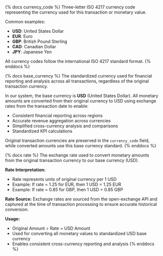 {% docs currency_code %}
Three-letter ISO 4217 currency code representing the currency used for this transaction or monetary value. 

Common examples:
- **USD**: United States Dollar
- **EUR**: Euro
- **GBP**: British Pound Sterling
- **CAD**: Canadian Dollar
- **JPY**: Japanese Yen

All currency codes follow the international ISO 4217 standard format.
{% enddocs %}


{% docs base_currency %}
The standardized currency used for financial reporting and analysis across all transactions, regardless of the original transaction currency. 

In our system, the base currency is **USD** (United States Dollar). All monetary amounts are converted from their original currency to USD using exchange rates from the transaction date to enable:

- Consistent financial reporting across regions
- Accurate revenue aggregation across currencies  
- Simplified cross-currency analysis and comparisons
- Standardized KPI calculations

Original transaction currencies are preserved in the `currency_code` field, while converted amounts use this base currency standard.
{% enddocs %}

{% docs rate %}
The exchange rate used to convert monetary amounts from the original transaction currency to our base currency (USD).

**Rate Interpretation:**
- Rate represents units of original currency per 1 USD
- Example: If rate = 1.25 for EUR, then 1 USD = 1.25 EUR
- Example: If rate = 0.85 for GBP, then 1 USD = 0.85 GBP

**Rate Source:**
Exchange rates are sourced from the open-exchange API and captured at the time of transaction processing to ensure accurate historical conversion.

**Usage:**
- Original Amount ÷ Rate = USD Amount
- Used for converting all monetary values to standardized USD base currency
- Enables consistent cross-currency reporting and analysis
{% enddocs %}